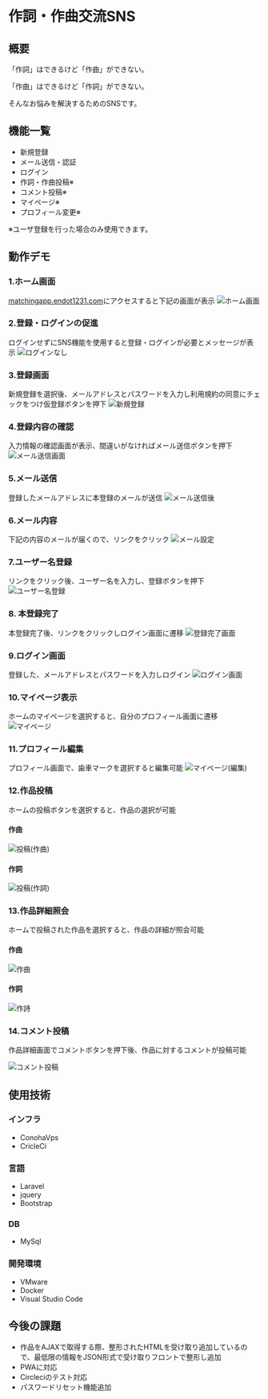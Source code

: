 # 作詞・作曲交流SNS
## 概要
「作詞」はできるけど「作曲」ができない。

「作曲」はできるけど「作詞」ができない。

そんなお悩みを解決するためのSNSです。

## 機能一覧

- 新規登録
- メール送信・認証
- ログイン
- 作詞・作曲投稿※
- コメント投稿※
- マイページ※
- プロフィール変更※

※ユーザ登録を行った場合のみ使用できます。

## 動作デモ

### 1.ホーム画面
 [matchingapp.endot1231.com](https://matchingapp.endot1231.com)にアクセスすると下記の画面が表示
![ホーム画面](https://user-images.githubusercontent.com/61013390/80949201-80470800-8e2e-11ea-87ae-02737432d3f3.PNG)

### 2.登録・ログインの促進
ログインせずにSNS機能を使用すると登録・ログインが必要とメッセージが表示
![ログインなし](https://user-images.githubusercontent.com/61013390/80949387-e764bc80-8e2e-11ea-9958-b62512a5d888.PNG)

### 3.登録画面
新規登録を選択後、メールアドレスとパスワードを入力し利用規約の同意にチェックをつけ仮登録ボタンを押下
![新規登録](https://user-images.githubusercontent.com/61013390/80962860-cd37d800-8e48-11ea-8e63-8283219e2f6a.PNG)

### 4.登録内容の確認
入力情報の確認画面が表示、間違いがなければメール送信ボタンを押下
![メール送信画面](https://user-images.githubusercontent.com/61013390/80962782-a8436500-8e48-11ea-8207-ca4cd1fdf938.PNG)

### 5.メール送信
登録したメールアドレスに本登録のメールが送信
![メール送信後](https://user-images.githubusercontent.com/61013390/80963110-48998980-8e49-11ea-94d4-4a54a1edb3d1.PNG)

### 6.メール内容
下記の内容のメールが届くので、リンクをクリック
![メール設定](https://user-images.githubusercontent.com/61013390/80949318-c7cd9400-8e2e-11ea-886d-7615a476ed0a.PNG)

### 7.ユーザー名登録
リンクをクリック後、ユーザー名を入力し、登録ボタンを押下
![ユーザー名登録](https://user-images.githubusercontent.com/61013390/80962845-c4df9d00-8e48-11ea-80b5-ff3a772a1d79.PNG)

### 8. 本登録完了
本登録完了後、リンクをクリックしログイン画面に遷移
![登録完了画面](https://user-images.githubusercontent.com/61013390/80949540-298dfe00-8e2f-11ea-91bd-8ed1e215ba63.PNG)

### 9.ログイン画面
登録した、メールアドレスとパスワードを入力しログイン
![ログイン画面](https://user-images.githubusercontent.com/61013390/80949410-f2b7e800-8e2e-11ea-88b0-d8d6c8bb4e97.PNG)

### 10.マイページ表示
ホームのマイページを選択すると、自分のプロフィール画面に遷移
![マイページ](https://user-images.githubusercontent.com/61013390/80949294-b84e4b00-8e2e-11ea-9d37-cecb59740942.PNG)

### 11.プロフィール編集
プロフィール画面で、歯車マークを選択すると編集可能
![マイページ(編集)](https://user-images.githubusercontent.com/61013390/80949277-ac628900-8e2e-11ea-94c8-8e90e7f72287.PNG)

### 12.作品投稿
ホームの投稿ボタンを選択すると、作品の選択が可能

#### 作曲
![投稿(作曲)](https://user-images.githubusercontent.com/61013390/80949556-301c7580-8e2f-11ea-92a3-54885f02362a.PNG)
#### 作詞
![投稿(作詞)](https://user-images.githubusercontent.com/61013390/80949472-12e7a700-8e2f-11ea-9347-647c64343417.PNG)

### 13.作品詳細照会
ホームで投稿された作品を選択すると、作品の詳細が照会可能

#### 作曲
![作曲](https://user-images.githubusercontent.com/61013390/80949425-f8adc900-8e2e-11ea-981c-5960df2a7e42.PNG)
#### 作詞
![作詩](https://user-images.githubusercontent.com/61013390/80949494-1aa74b80-8e2f-11ea-882d-3c2942a9b073.PNG)

### 14.コメント投稿
作品詳細画面でコメントボタンを押下後、作品に対するコメントが投稿可能

![コメント投稿](https://user-images.githubusercontent.com/61013390/80964233-72ec4680-8e4b-11ea-9823-b6045c47c731.PNG)

## 使用技術

### インフラ
- ConohaVps
- CricleCi

### 言語
- Laravel
- jquery
- Bootstrap

### DB
- MySql

### 開発環境
- VMware
- Docker
- Visual Studio Code

## 今後の課題
- 作品をAJAXで取得する際、整形されたHTMLを受け取り追加しているので、最低限の情報をJSON形式で受け取りフロントで整形し追加
- PWAに対応
- Circleciのテスト対応
- パスワードリセット機能追加